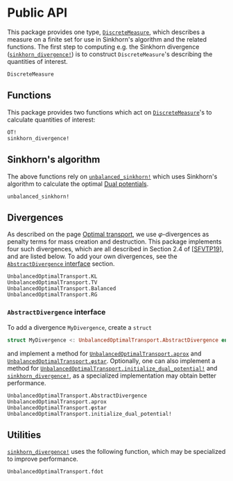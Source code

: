# Public API

This package provides one type, [`DiscreteMeasure`](@ref), which describes a
measure on a finite set for use in Sinkhorn's algorithm and the related
functions. The first step to computing e.g. the Sinkhorn divergence
([`sinkhorn_divergence!`](@ref)) is to construct `DiscreteMeasure`'s describing
the quantities of interest.

```@docs
DiscreteMeasure
```

## Functions

This package provides two functions which act on [`DiscreteMeasure`](@ref)'s
to calculate quantities of interest:

```@docs
OT!
sinkhorn_divergence!
```

## Sinkhorn's algorithm

The above functions rely on [`unbalanced_sinkhorn!`](@ref) which uses Sinkhorn's
algorithm to calculate the optimal [Dual potentials](@ref).

```@docs
unbalanced_sinkhorn!
```

## Divergences

As described on the page [Optimal transport](@ref), we use $\varphi$-divergences
as penalty terms for mass creation and destruction. This package implements four
such divergences, which are all described in Section 2.4 of [[SFVTP19](@ref)],
and are listed below. To add your own divergences, see the [`AbstractDivergence`
interface](@ref) section.

```@docs
UnbalancedOptimalTransport.KL
UnbalancedOptimalTransport.TV
UnbalancedOptimalTransport.Balanced
UnbalancedOptimalTransport.RG
```

### `AbstractDivergence` interface

To add a divergence `MyDivergence`, create a `struct`

```julia
struct MyDivergence <: UnbalancedOptimalTransport.AbstractDivergence end
```

and implement a method for [`UnbalancedOptimalTransport.aprox`](@ref) and
[`UnbalancedOptimalTransport.φstar`](@ref). Optionally, one can also implement a method
for [`UnbalancedOptimalTransport.initialize_dual_potential!`](@ref) and
[`sinkhorn_divergence!`](@ref), as a specialized implementation may obtain
better performance.

```@docs
UnbalancedOptimalTransport.AbstractDivergence
UnbalancedOptimalTransport.aprox
UnbalancedOptimalTransport.φstar
UnbalancedOptimalTransport.initialize_dual_potential!
```

## Utilities

[`sinkhorn_divergence!`](@ref) uses the following function, which may be
specialized to improve performance.

```@docs
UnbalancedOptimalTransport.fdot
```

